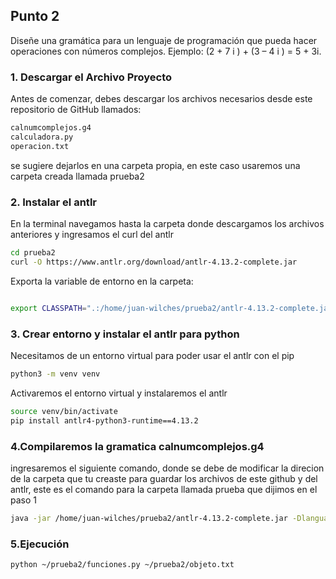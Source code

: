 ## Punto 2
Diseñe una gramática para un lenguaje de programación que
pueda hacer operaciones con números complejos.
 Ejemplo: (2 + 7 i ) + (3 – 4 i ) = 5 + 3i.
### 1. Descargar el Archivo Proyecto
Antes de comenzar, debes descargar los archivos necesarios desde este repositorio de GitHub llamados:
```bash
calnumcomplejos.g4
calculadora.py
operacion.txt
```
se sugiere dejarlos en una carpeta propia, en este caso usaremos una carpeta creada llamada prueba2
### 2. Instalar el antlr 
En la terminal navegamos hasta la carpeta donde descargamos los archivos anteriores y ingresamos el curl del antlr
```bash
cd prueba2
curl -O https://www.antlr.org/download/antlr-4.13.2-complete.jar
```

Exporta la variable de entorno en la carpeta:
```bash

export CLASSPATH=".:/home/juan-wilches/prueba2/antlr-4.13.2-complete.jar:$CLASSPATH"
```

### 3. Crear entorno y instalar el antlr para python
Necesitamos de un entorno virtual para poder usar el antlr con el pip
```bash
python3 -m venv venv
```
Activaremos el entorno virtual y instalaremos el antlr
```bash
source venv/bin/activate
pip install antlr4-python3-runtime==4.13.2
```
### 4.Compilaremos la gramatica calnumcomplejos.g4
ingresaremos el siguiente comando, donde se debe de modificar la direcion de la carpeta que tu creaste para guardar los archivos de este github y del antlr, este es el comando para la carpeta llamada prueba que dijimos en el paso 1
```bash
java -jar /home/juan-wilches/prueba2/antlr-4.13.2-complete.jar -Dlanguage=Python3 objiterable.g4
```
### 5.Ejecución
```bash
python ~/prueba2/funciones.py ~/prueba2/objeto.txt
```
